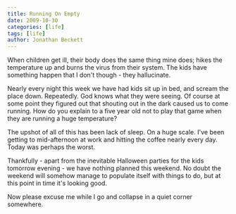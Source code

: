 ```yaml
---
title: Running On Empty
date: 2009-10-30
categories: [life]
tags: [life]
author: Jonathan Beckett
---
```


When children get ill, their body does the same thing mine does; hikes the temperature up and burns the virus from their system. The kids have something happen that I don't though - they hallucinate.

Nearly every night this week we have had kids sit up in bed, and scream the place down. Repeatedly. God knows what they were seeing. Of course at some point they figured out that shouting out in the dark caused us to come running. How do you explain to a five year old not to play that game when they are running a huge temperature?

The upshot of all of this has been lack of sleep. On a huge scale. I've been getting to mid-afternoon at work and hitting the coffee nearly every day. Today was perhaps the worst.

Thankfully - apart from the inevitable Halloween parties for the kids tomorrow evening - we have nothing planned this weekend. No doubt the weekend will somehow manage to populate itself with things to do, but at this point in time it's looking good.

Now please excuse me while I go and collapse in a quiet corner somewhere.